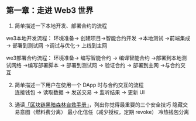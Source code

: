 ## 第一章：走进 Web3 世界

1. 简单描述一下本地开发、部署合约的流程  

we3本地开发流程：
	环境准备-> 创建项目->智能合约开发 ->本地测试 ->前端集成 -> 部署到测试网 ->调试与优化-> 上线到主网

we3部署合约流程：
	环境准备-> 编写智能合约 ->  编译智能合约 ->部署到本地测试网络 ->编写部署脚本 -> 部署到测试网 -> 验证合约 -> 部署到主网 ->与合约交互

2. 简单描述一下用户在使用一个 DApp 时与合约交互的流程     
	连接钱包 → 读取数据 → 发送交易 → 监听结果 → 更新 UI                                            
 
3. 通读[「区块链黑暗森林自救手册」](https://github.com/slowmist/Blockchain-dark-forest-selfguard-handbook/blob/main/README_CN.md)，列出你觉得最重要的三个安全技巧 
	隐藏交易意图（燃料费分离）
	最小化信任（减少授权，定期 revoke）
	冷热钱包分离